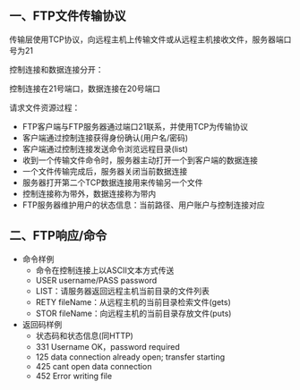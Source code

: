 ## 一、FTP文件传输协议

传输层使用TCP协议，向远程主机上传输文件或从远程主机接收文件，服务器端口号为21

控制连接和数据连接分开：

控制连接在21号端口，数据连接在20号端口

请求文件资源过程：

- FTP客户端与FTP服务器通过端口21联系，并使用TCP为传输协议
- 客户端通过控制连接获得身份确认(用户名/密码)
- 客户端通过控制连接发送命令浏览远程目录(list)
- 收到一个传输文件命令时，服务器主动打开一个到客户端的数据连接
- 一个文件传输完成后，服务器关闭当前数据连接
- 服务器打开第二个TCP数据连接用来传输另一个文件
- 控制连接称为带外，数据连接称为带内
- FTP服务器维护用户的状态信息：当前路径、用户账户与控制连接对应



## 二、FTP响应/命令

- 命令样例
  - 命令在控制连接上以ASCⅡ文本方式传送
  - USER username/PASS  password
  - LIST：请服务器返回远程主机当前目录的文件列表
  - RETY fileName：从远程主机的当前目录检索文件(gets)
  - STOR  fileName：向远程主机的当前目录存放文件(puts)
- 返回码样例
  - 状态码和状态信息(同HTTP)
  - 331 Username OK，password  required
  - 125  data  connection  already  open; transfer starting
  - 425  cant open data connection
  - 452  Error writing file



